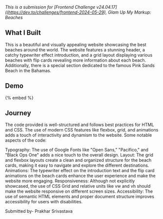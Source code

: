_This is a submission for [Frontend Challenge v24.04.17]((https://dev.to/challenges/frontend-2024-05-29), Glam Up My Markup: Beaches_

## What I Built

This is a beautiful and visually appealing website showcasing the best beaches around the world. The website features a stunning header, a catchy typewriter effect introduction, and a grid layout displaying various beaches with flip cards revealing more information about each beach. Additionally, there is a special section dedicated to the famous Pink Sands Beach in the Bahamas. 

## Demo
{% embed  %}


## Journey
The code provided is well-structured and follows best practices for HTML and CSS. The use of modern CSS features like flexbox, grid, and animations adds a touch of interactivity and dynamism to the website.
Some notable aspects of the code:

Typography: The use of Google Fonts like "Open Sans," "Pacifico," and "Black Ops One" adds a nice touch to the overall design.
Layout: The grid and flexbox layouts create a clean and organized structure for the beach cards, making it easy to navigate and explore the different destinations.
Animations: The typewriter effect on the introduction text and the flip card animations on the beach cards enhance the user experience and make the website more engaging.
Responsiveness: Although not explicitly showcased, the use of CSS Grid and relative units like vw and vh should make the website responsive on different screen sizes.
Accessibility: The use of semantic HTML elements and proper document structure improves accessibility for users with disabilities.

Submitted by-
Prakhar Srivastava
